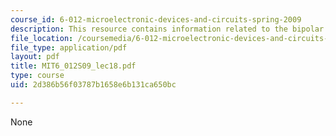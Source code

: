 ```yaml
---
course_id: 6-012-microelectronic-devices-and-circuits-spring-2009
description: This resource contains information related to the bipolar junction transistor.
file_location: /coursemedia/6-012-microelectronic-devices-and-circuits-spring-2009/2d386b56f03787b1658e6b131ca650bc_MIT6_012S09_lec18.pdf
file_type: application/pdf
layout: pdf
title: MIT6_012S09_lec18.pdf
type: course
uid: 2d386b56f03787b1658e6b131ca650bc

---
```

None